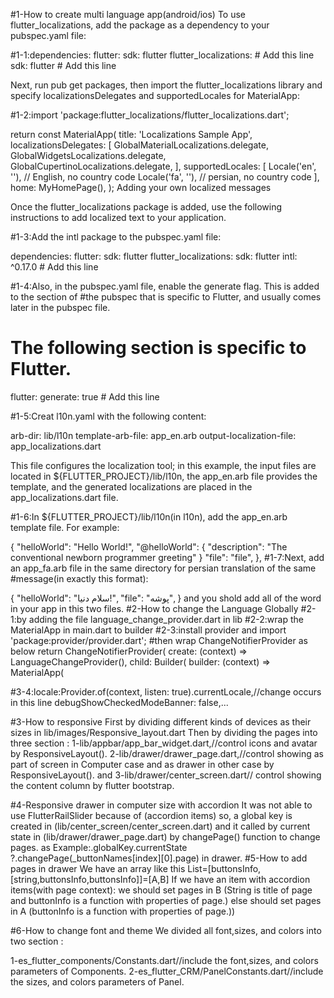 
#1-How to create multi language app(android/ios)
To use flutter_localizations, add the package as a dependency to your pubspec.yaml file:

#1-1:dependencies:
flutter:
  sdk: flutter 
flutter_localizations: # Add this line 
  sdk: flutter # Add this line

Next, run pub get packages, then import the flutter_localizations library and specify
localizationsDelegates and supportedLocales for MaterialApp:

#1-2:import 'package:flutter_localizations/flutter_localizations.dart';

return const MaterialApp(
title: 'Localizations Sample App',
localizationsDelegates: [
GlobalMaterialLocalizations.delegate,
GlobalWidgetsLocalizations.delegate, 
GlobalCupertinoLocalizations.delegate,
],
supportedLocales: [
Locale('en', ''), // English, no country code 
Locale('fa', ''), // persian, no country code
],
home: MyHomePage(),
);
Adding your own localized messages

Once the flutter_localizations package is added, use the following instructions to add localized text to your application.

#1-3:Add the intl package to the pubspec.yaml file:

dependencies:
flutter:
sdk: flutter
flutter_localizations:
sdk: flutter
intl: ^0.17.0 # Add this line

#1-4:Also, in the pubspec.yaml file, enable the generate flag. This is added to the section of 
#the pubspec that is specific to Flutter, and usually comes later in the pubspec file.
# The following section is specific to Flutter.
flutter:
generate: true # Add this line

#1-5:Creat  l10n.yaml with the following content:

arb-dir: lib/l10n
template-arb-file: app_en.arb
output-localization-file: app_localizations.dart

This file configures the localization tool; 
in this example, the input files are located in ${FLUTTER_PROJECT}/lib/l10n,
the app_en.arb file provides the template, and the generated localizations are placed in the app_localizations.dart file.

#1-6:In ${FLUTTER_PROJECT}/lib/l10n(in l10n), add the app_en.arb template file. For example:

{
"helloWorld": "Hello World!",
"@helloWorld": {
"description": "The conventional newborn programmer greeting"
}
"file": "file",
},
#1-7:Next, add an app_fa.arb file in the same directory for persian translation of the same
#message(in exactly this format):

{
"helloWorld": "سلام دنیا!",
"file": "پوشه",
}
and you shold add all of  the word in your app in this two files.
#2-How to change the Language Globally 
#2-1:by adding the file language_change_provider.dart in lib
#2-2:wrap the MaterialApp in main.dart to builder 
#2-3:install provider and import 'package:provider/provider.dart';
#then wrap ChangeNotifierProvider<LanguageChangeProvider> as below
return ChangeNotifierProvider<LanguageChangeProvider>(
create: (context) => LanguageChangeProvider(),
child: Builder(
builder: (context) => MaterialApp(


#3-4:locale:Provider.of<LanguageChangeProvider>(context, listen: true).currentLocale,//change occurs in this line
debugShowCheckedModeBanner: false,...


#3-How to responsive 
First by dividing different kinds of devices as their sizes in  lib/images/Responsive_layout.dart
Then by dividing the pages into three section :
1-lib/appbar/app_bar_widget.dart,//control icons and avatar by ResponsiveLayout().
2-lib/drawer/drawer_page.dart,//control showing as part of screen in Computer case and as drawer 
in other case by ResponsiveLayout().
and 
3-lib/drawer/center_screen.dart// control showing the content column by flutter bootstrap.

#4-Responsive drawer in computer size with accordion 
It was not able to use FlutterRailSlider because of (accordion items) so,
a global key is created in (lib/center_screen/center_screen.dart) and it called by current state in 
(lib/drawer/drawer_page.dart) by changePage() function to change pages.
as Example:.globalKey.currentState ?.changePage(_buttonNames[index][0].page) in drawer.
#5-How to add pages in drawer
We have an array like this List=[buttonsInfo,[string,buttonsInfo,buttonsInfo]]=[A,B]
If we have an item with accordion items(with page context):
we should set pages in B (String is title of page and buttonInfo is a function with properties of page.)
else should set pages in A (buttonInfo is a function with properties of page.))

#6-How to change font and theme
We divided all font,sizes, and colors into two section :

1-es_flutter_components/Constants.dart//include the  font,sizes, and colors parameters of Components.
2-es_flutter_CRM/PanelConstants.dart//include the  sizes, and colors parameters of Panel.



